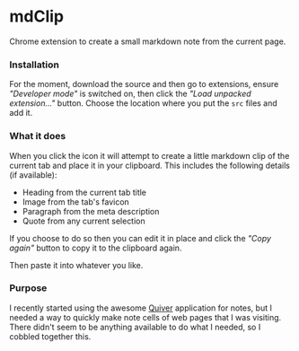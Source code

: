 # mdClip
Chrome extension to create a small markdown note from the current page.

### Installation
For the moment, download the source and then go to extensions, ensure _"Developer mode"_ is switched on, then click the _"Load unpacked extension..."_ button.  Choose the location where you put the `src` files and add it.

### What it does
When you click the icon it will attempt to create a little markdown clip of the current tab and place it in your clipboard.  This includes the following details (if available):

* Heading from the current tab title
* Image from the tab's favicon
* Paragraph from the meta description
* Quote from any current selection

If you choose to do so then you can edit it in place and click the _"Copy again"_ button to copy it to the clipboard again.

Then paste it into whatever you like.

### Purpose
I recently started using the awesome [Quiver](http://happenapps.com/#quiver) application for notes, but I needed a way to quickly make note cells of web pages that I was visiting.  There didn't seem to be anything available to do what I needed, so I cobbled together this.
